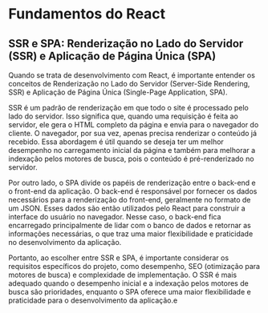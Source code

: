 # Fundamentos do React

## SSR e SPA: Renderização no Lado do Servidor (SSR) e Aplicação de Página Única (SPA)

Quando se trata de desenvolvimento com React, é importante entender os conceitos de Renderização no Lado do Servidor (Server-Side Rendering, SSR) e Aplicação de Página Única (Single-Page Application, SPA).

SSR é um padrão de renderização em que todo o site é processado pelo lado do servidor. Isso significa que, quando uma requisição é feita ao servidor, ele gera o HTML completo da página e envia para o navegador do cliente. O navegador, por sua vez, apenas precisa renderizar o conteúdo já recebido. Essa abordagem é útil quando se deseja ter um melhor desempenho no carregamento inicial da página e também para melhorar a indexação pelos motores de busca, pois o conteúdo é pré-renderizado no servidor.

Por outro lado, o SPA divide os papéis de renderização entre o back-end e o front-end da aplicação. O back-end é responsável por fornecer os dados necessários para a renderização do front-end, geralmente no formato de um JSON. Esses dados são então utilizados pelo React para construir a interface do usuário no navegador. Nesse caso, o back-end fica encarregado principalmente de lidar com o banco de dados e retornar as informações necessárias, o que traz uma maior flexibilidade e praticidade no desenvolvimento da aplicação.

Portanto, ao escolher entre SSR e SPA, é importante considerar os requisitos específicos do projeto, como desempenho, SEO (otimização para motores de busca) e complexidade de implementação. O SSR é mais adequado quando o desempenho inicial e a indexação pelos motores de busca são prioridades, enquanto o SPA oferece uma maior flexibilidade e praticidade para o desenvolvimento da aplicação.e